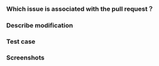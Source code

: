 ### Which issue is associated with the pull request？



### Describe modification



### Test case



### Screenshots




